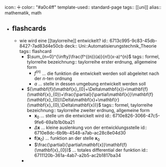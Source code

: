 icon:: ➗
color:: "#a0c4ff"
template-used:: standard-page
tags:: [[uni]]
alias:: mathematik, math

- ## flashcards
	- wie wird eine [[taylorreihe]] entwickelt?
	  id:: 6713c995-9c83-45db-8427-7ad83d4e50cb
	  deck:: Uni::Automatisierungstechnik_Theorie
	  tags:: flashcard
		- $\sum_{n=0}^{\infty}\frac{f^{(n)}(a)}{n!}(x-a)^{n}$
		  tags:: formel, tylorreihe
		  bezeichnung:: taylorreihe erster erdnung, allgemeine form
			- $f^{\left(n\right)}$ ... die funktion die entwickelt werden soll abgeleitet nach der $n$-ten ordnung
			- $a$ ... stelle in dessen umgebung entwickelt werden soll
		- ${\mathbf{f}(\mathbf{x}_{0}+\Delta\mathbf{x})=\mathbf{f}(\mathbf{x}_{0})+\frac{\partial}{\partial\mathbf{x}}\mathbf{f}(\mathbf{x}_{0})\Delta\mathbf{x}+\mathbf{r}(\mathbf{x}_{0},\Delta\mathbf{x})}$
		  tags:: formel, taylorreihe
		  bezeichnung:: taylorreihe zweiter erdnung, allgemeine form
			- $\mathbf{x}_0$ ... stelle um die entwickelt wird
			  id:: 6710e826-3066-47c5-9fe6-69a1b1b0ba21
			- $\Delta\mathbf{x}$ ... kleine auslenkung von der entwicklungsstelle
			  id:: 6710e8dc-6b9b-4548-a7ab-ac28c8e04d30
			- $\mathbf{f}\left(\mathbf{x}_{0}\right)$ ... funktion an der stelle $\mathbf{x}_{0}$
			- $\frac{\partial}{\partial\mathbf{x}}\mathbf{f}(\mathbf{x}_{0})$ ... totales differential der funktion
			  id:: 6711120b-361a-4ab7-a2b5-ac2b1817ba34
		-
